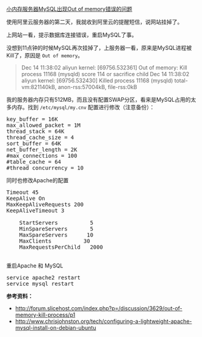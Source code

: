 [小内存服务器MySQL出现Out of memory错误的问题](http://zengrong.net/post/1762.htm)

使用阿里云服务器的第二天，我就收到阿里云的提醒短信，说网站挂掉了。

上网站一看，提示数据库连接错误，重启MySQL了事。

没想到11点钟的时候MySQL再次挂掉了，上服务器一看，原来是MySQL进程被Kill了，原因是 `Out of memory`。

>Dec 14 11:38:02 aliyun kernel: [69756.532361] Out of memory: Kill process 11168 (mysqld) score 114 or sacrifice child
>Dec 14 11:38:02 aliyun kernel: [69756.532430] Killed process 11168 (mysqld) total-vm:821140kB, anon-rss:57004kB, file-rss:0kB

我的服务器内存只有512MB，而且没有配置SWAP分区，看来是MySQL占用的太多内存。找到 `/etc/mysql/my.cnv` 配置进行修改（注意备份）：

<pre>
key_buffer = 16K
max_allowed_packet = 1M
thread_stack = 64K
thread_cache_size = 4
sort_buffer = 64K
net_buffer_length = 2K
#max_connections = 100
#table_cache = 64
#thread_concurrency = 10
</pre>

同时也修改Apache的配置

<pre lant="XML">
Timeout 45
KeepAlive On
MaxKeepAliveRequests 200
KeepAliveTimeout 3
<IfModule mpm_prefork_module>
	StartServers          5
	MinSpareServers       5
	MaxSpareServers      10
	MaxClients          30
	MaxRequestsPerChild   2000
</IfModule>
</pre>

重启Apache 和 MySQL
<pre lang="BASH">
service apache2 restart
service mysql restart
</pre>

**参考资料：**

* <http://forum.slicehost.com/index.php?p=/discussion/3629/out-of-memory-kill-process/p1>
* <http://www.chrisjohnston.org/tech/configuring-a-lightweight-apache-mysql-install-on-debian-ubuntu>
